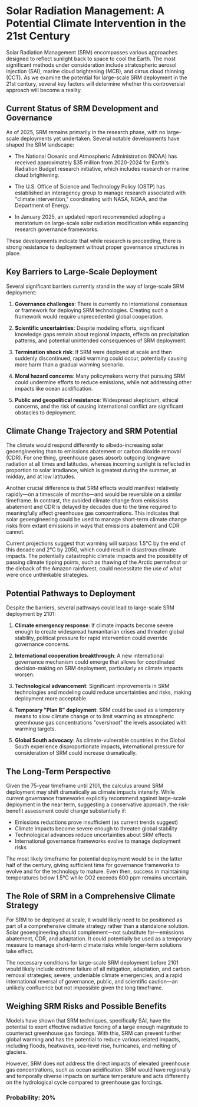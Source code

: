 # Solar Radiation Management: A Potential Climate Intervention in the 21st Century

Solar Radiation Management (SRM) encompasses various approaches designed to reflect sunlight back to space to cool the Earth. The most significant methods under consideration include stratospheric aerosol injection (SAI), marine cloud brightening (MCB), and cirrus cloud thinning (CCT). As we examine the potential for large-scale SRM deployment in the 21st century, several key factors will determine whether this controversial approach will become a reality.

## Current Status of SRM Development and Governance

As of 2025, SRM remains primarily in the research phase, with no large-scale deployments yet undertaken. Several notable developments have shaped the SRM landscape:

- The National Oceanic and Atmospheric Administration (NOAA) has received approximately $35 million from 2020-2024 for Earth's Radiation Budget research initiative, which includes research on marine cloud brightening.

- The U.S. Office of Science and Technology Policy (OSTP) has established an interagency group to manage research associated with "climate intervention," coordinating with NASA, NOAA, and the Department of Energy.

- In January 2025, an updated report recommended adopting a moratorium on large-scale solar radiation modification while expanding research governance frameworks.

These developments indicate that while research is proceeding, there is strong resistance to deployment without proper governance structures in place.

## Key Barriers to Large-Scale Deployment

Several significant barriers currently stand in the way of large-scale SRM deployment:

1. **Governance challenges**: There is currently no international consensus or framework for deploying SRM technologies. Creating such a framework would require unprecedented global cooperation.

2. **Scientific uncertainties**: Despite modeling efforts, significant knowledge gaps remain about regional impacts, effects on precipitation patterns, and potential unintended consequences of SRM deployment.

3. **Termination shock risk**: If SRM were deployed at scale and then suddenly discontinued, rapid warming could occur, potentially causing more harm than a gradual warming scenario.

4. **Moral hazard concerns**: Many policymakers worry that pursuing SRM could undermine efforts to reduce emissions, while not addressing other impacts like ocean acidification.

5. **Public and geopolitical resistance**: Widespread skepticism, ethical concerns, and the risk of causing international conflict are significant obstacles to deployment.

## Climate Change Trajectory and SRM Potential

The climate would respond differently to albedo-increasing solar geoengineering than to emissions abatement or carbon dioxide removal (CDR). For one thing, greenhouse gases absorb outgoing longwave radiation at all times and latitudes, whereas incoming sunlight is reflected in proportion to solar irradiance, which is greatest during the summer, at midday, and at low latitudes.

Another crucial difference is that SRM effects would manifest relatively rapidly—on a timescale of months—and would be reversible on a similar timeframe. In contrast, the avoided climate change from emissions abatement and CDR is delayed by decades due to the time required to meaningfully affect greenhouse gas concentrations. This indicates that solar geoengineering could be used to manage short-term climate change risks from extant emissions in ways that emissions abatement and CDR cannot.

Current projections suggest that warming will surpass 1.5°C by the end of this decade and 2°C by 2050, which could result in disastrous climate impacts. The potentially catastrophic climate impacts and the possibility of passing climate tipping points, such as thawing of the Arctic permafrost or the dieback of the Amazon rainforest, could necessitate the use of what were once unthinkable strategies.

## Potential Pathways to Deployment

Despite the barriers, several pathways could lead to large-scale SRM deployment by 2101:

1. **Climate emergency response**: If climate impacts become severe enough to create widespread humanitarian crises and threaten global stability, political pressure for rapid intervention could override governance concerns.

2. **International cooperation breakthrough**: A new international governance mechanism could emerge that allows for coordinated decision-making on SRM deployment, particularly as climate impacts worsen.

3. **Technological advancement**: Significant improvements in SRM technologies and modeling could reduce uncertainties and risks, making deployment more acceptable.

4. **Temporary "Plan B" deployment**: SRM could be used as a temporary means to slow climate change or to limit warming as atmospheric greenhouse gas concentrations "overshoot" the levels associated with warming targets.

5. **Global South advocacy**: As climate-vulnerable countries in the Global South experience disproportionate impacts, international pressure for consideration of SRM could increase dramatically.

## The Long-Term Perspective

Given the 75-year timeframe until 2101, the calculus around SRM deployment may shift dramatically as climate impacts intensify. While current governance frameworks explicitly recommend against large-scale deployment in the near term, suggesting a conservative approach, the risk-benefit assessment could change substantially if:

- Emissions reductions prove insufficient (as current trends suggest)
- Climate impacts become severe enough to threaten global stability
- Technological advances reduce uncertainties about SRM effects
- International governance frameworks evolve to manage deployment risks

The most likely timeframe for potential deployment would be in the latter half of the century, giving sufficient time for governance frameworks to evolve and for the technology to mature. Even then, success in maintaining temperatures below 1.5°C while CO2 exceeds 600 ppm remains uncertain.

## The Role of SRM in a Comprehensive Climate Strategy

For SRM to be deployed at scale, it would likely need to be positioned as part of a comprehensive climate strategy rather than a standalone solution. Solar geoengineering should complement—not substitute for—emissions abatement, CDR, and adaptation. It could potentially be used as a temporary measure to manage short-term climate risks while longer-term solutions take effect.

The necessary conditions for large-scale SRM deployment before 2101 would likely include extreme failure of all mitigation, adaptation, and carbon removal strategies; severe, undeniable climate emergencies; and a rapid international reversal of governance, public, and scientific caution—an unlikely confluence but not impossible given the long timeframe.

## Weighing SRM Risks and Possible Benefits

Models have shown that SRM techniques, specifically SAI, have the potential to exert effective radiative forcing of a large enough magnitude to counteract greenhouse gas forcings. With this, SRM can prevent further global warming and has the potential to reduce various related impacts, including floods, heatwaves, sea-level rise, hurricanes, and melting of glaciers.

However, SRM does not address the direct impacts of elevated greenhouse gas concentrations, such as ocean acidification. SRM would have regionally and temporally diverse impacts on surface temperature and acts differently on the hydrological cycle compared to greenhouse gas forcings.

### Probability: 20%